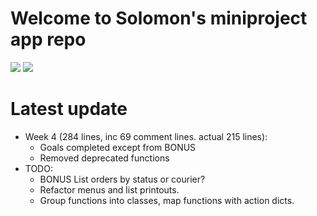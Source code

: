 # Welcome to Solomon's miniproject app repo

<img src = "https://img.shields.io/badge/last%20commit-29%2F12%2F2021%2002%3A00-red">

<img src="/pikachuwow.gif?raw=true">

# Latest update

* Week 4 (284 lines, inc 69 comment lines. actual 215 lines):
  * Goals completed except from BONUS
  * Removed deprecated functions
* TODO:
  * BONUS List orders by status or courier?
  * Refactor menus and list printouts.
  * Group functions into classes, map functions with action dicts.
